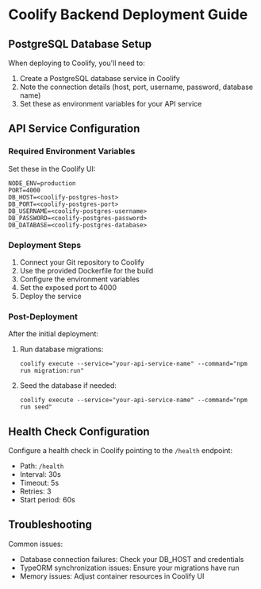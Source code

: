 # Coolify Backend Deployment Guide

## PostgreSQL Database Setup

When deploying to Coolify, you'll need to:

1. Create a PostgreSQL database service in Coolify
2. Note the connection details (host, port, username, password, database name)
3. Set these as environment variables for your API service

## API Service Configuration

### Required Environment Variables

Set these in the Coolify UI:

```
NODE_ENV=production
PORT=4000
DB_HOST=<coolify-postgres-host>
DB_PORT=<coolify-postgres-port>
DB_USERNAME=<coolify-postgres-username>
DB_PASSWORD=<coolify-postgres-password>
DB_DATABASE=<coolify-postgres-database>
```

### Deployment Steps

1. Connect your Git repository to Coolify
2. Use the provided Dockerfile for the build
3. Configure the environment variables
4. Set the exposed port to 4000
5. Deploy the service

### Post-Deployment

After the initial deployment:

1. Run database migrations:
   ```
   coolify execute --service="your-api-service-name" --command="npm run migration:run"
   ```

2. Seed the database if needed:
   ```
   coolify execute --service="your-api-service-name" --command="npm run seed"
   ```

## Health Check Configuration

Configure a health check in Coolify pointing to the `/health` endpoint:

- Path: `/health`
- Interval: 30s
- Timeout: 5s
- Retries: 3
- Start period: 60s

## Troubleshooting

Common issues:
- Database connection failures: Check your DB_HOST and credentials
- TypeORM synchronization issues: Ensure your migrations have run
- Memory issues: Adjust container resources in Coolify UI
